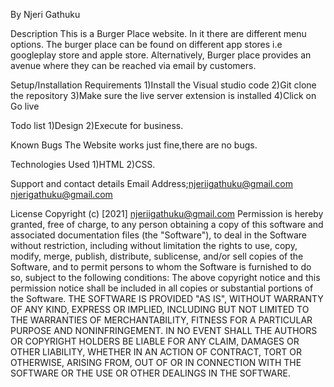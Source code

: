 By Njeri Gathuku

Description
This is a Burger Place website. In it there are different menu options.
The burger place can be found on different app stores i.e googleplay store and apple store.
Alternatively, Burger place provides an avenue where they can be reached via email by customers.

Setup/Installation Requirements
1)Install the Visual studio code
2)Git clone the repository
3)Make sure the live server extension is installed
4)Click on Go live

Todo list
1)Design
2)Execute for business.

Known Bugs
The Website works just fine,there are no bugs.

Technologies Used
1)HTML
2)CSS.

Support and contact details
Email Address;njeriigathuku@gmail.com
njerigathuku@gmail.com

License
Copyright (c) [2021] njeriigathuku@gmail.com
Permission is hereby granted, free of charge, to any person obtaining a copy of this software and associated documentation files (the "Software"), to deal in the Software without restriction, including without limitation the rights to use, copy, modify, merge, publish, distribute, sublicense, and/or sell copies of the Software, and to permit persons to whom the Software is furnished to do so, subject to the following conditions: The above copyright notice and this permission notice shall be included in all copies or substantial portions of the Software. THE SOFTWARE IS PROVIDED "AS IS", WITHOUT WARRANTY OF ANY KIND, EXPRESS OR IMPLIED, INCLUDING BUT NOT LIMITED TO THE WARRANTIES OF MERCHANTABILITY, FITNESS FOR A PARTICULAR PURPOSE AND NONINFRINGEMENT. IN NO EVENT SHALL THE AUTHORS OR COPYRIGHT HOLDERS BE LIABLE FOR ANY CLAIM, DAMAGES OR OTHER LIABILITY, WHETHER IN AN ACTION OF CONTRACT, TORT OR OTHERWISE, ARISING FROM, OUT OF OR IN CONNECTION WITH THE SOFTWARE OR THE USE OR OTHER DEALINGS IN THE SOFTWARE.

